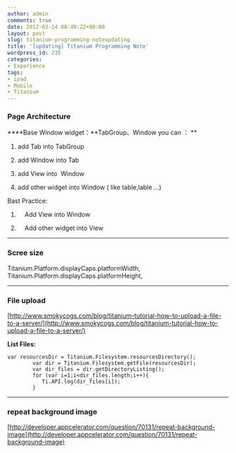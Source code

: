 ```yaml
---
author: admin
comments: true
date: 2012-03-14 08:49:22+00:00
layout: post
slug: titanium-programming-noteupdating
title: '[updating] Titanium Programming Note'
wordpress_id: 235
categories:
- Experience
tags:
- ipad
- Mobile
- Titanium
---
```


### Page Architecture


****Base Window widget：**TabGroup、Window
you can ：
**



	
  1. add Tab into TabGroup

	
  2. add Window into Tab

	
  3. add View into  Window

	
  4. add other widget into Window ( like table,lable ...)


Bast Practice:

	
  1.     Add View into Window

	
  2.     Add other widget into View





* * *





### Scree size


Titanium.Platform.displayCaps.platformWidth,
Titanium.Platform.displayCaps.platformHeight,





* * *





### File upload


[http://www.smokycogs.com/blog/titanium-tutorial-how-to-upload-a-file-to-a-server/](http://www.smokycogs.com/blog/titanium-tutorial-how-to-upload-a-file-to-a-server/)

**List Files:**

    var resourcesDir = Titanium.Filesystem.resourcesDirectory();
            var dir = Titanium.Filesystem.getFile(resourcesDir);
            var dir_files = dir.getDirectoryListing();
            for (var i=1;i<dir_files.length;i++){
               Ti.API.log(dir_files[i]);
            }




* * *





### repeat background image


[http://developer.appcelerator.com/question/70131/repeat-background-image](http://developer.appcelerator.com/question/70131/repeat-background-image)
